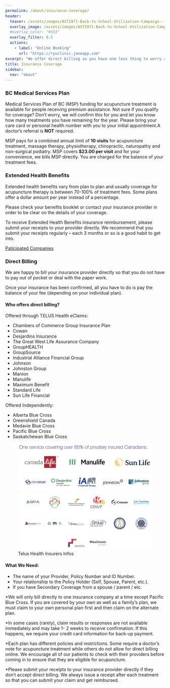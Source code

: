 ```yaml
---
permalink: /about/insurance-coverage/
header:
  teaser: /assets/images/AST2971-Back-to-School-Utilization-Campaign---Facebook-EN-final-5.png
  overlay_image: /assets/images/AST2971-Back-to-School-Utilization-Campaign---LinkedIn-EN-final-5.png
  #overlay_color: "#333"
  overlay_filter: 0.5
  actions:
    - label: "Online Booking"
      url: "https://ryuclinic.janeapp.com"
excerpt: "We offer direct billing so you have one less thing to worry about"
title: Insurance Coverage
sidebar:
  nav: "about"
---
```


### BC Medical Services Plan
Medical Services Plan of BC (MSP) funding for acupuncture treatment is available for people receiving premium assistance. Not sure if you qualify for coverage? Don’t worry, we will confirm this for you and let you know how many treatments you have remaining for the year. Please bring your care card or personal health number with you to your initial appointment.A doctor’s referral is **NOT** required.

MSP pays for a combined annual limit of **10 visits** for acupuncture treatment, massage therapy, physiotherapy, chiropractic, naturopathy and non-surgical podiatry. MSP covers **$23.00 per visit** and for your convenience, we bills MSP directly. You are charged for the balance of your treatment fees.

### Extended Health Benefits
Extended health benefits vary from plan to plan and usually coverage for acupuncture therapy is between 70-100% of treatment fees. Some plans offer a dollar amount per year instead of a percentage.

Please check your benefits booklet or contact your insurance provider in order to be clear on the details of your coverage.

To receive Extended Health Benefits insurance reimbursement, please submit your receipts to your provider directly. We recommend that you submit your receipts regularly – each 3 months or so is a good habit to get into.

[Paticipated Companies](https://www.telushealth.co/eclaims/insurers/)

### Direct Billing
We are happy to bill your insurance provider directly so that you do not have to pay out of pocket or deal with the paper work.

Once your insurance has been confirmed, all you have to do is pay the balance of your fee (depending on your individual plan).

#### Who offers direct billing?
Offered through TELUS Health eClaims:
  - Chambers of Commerce Group Insurance Plan
  - Cowan
  - Desjardins Insurance
  - The Great West Life Assurance Company
  - GroupHEALTH
  - GroupSource
  - Industrial Alliance Financial Group
  - Johnson
  - Johnston Group
  - Manion
  - Manulife
  - Maximum Benefit
  - Standard Life
  - Sun Life Financial

Offered Independently:
  - Alberta Blue Cross
  - Greenshield Canada
  - Medavie Blue Cross
  - Pacific Blue Cross
  - Saskatchewan Blue Cross

<figure class="">
    <a href="https://www.telushealth.co/eclaims/insurers/"><img src="/assets/images/telushealth-insurer.png"></a>
    <figcaption>Telus Health Insurers Infos</figcaption>

</figure>

#### What We Need:

- The name of your Provider, Policy Number and ID Number.
- Your relationship to the Policy Holder (Self, Spouse, Parent, etc.).
- If you have Secondary Coverage from a spouse / parent / etc.

*We will only bill directly to one insurance company at a time except Pacific Blue Cross. If you are covered by your own as well as a family’s plan, we must claim to your own personal plan first and then claim on the alternate plan.

*In some cases (rarely), claim results or responses are not available immediately and may take 1- 2 weeks to receive confirmation. If this happens, we require your credit card information for back-up payment.

*Each plan has different policies and restrictions. Some require a doctor’s note for acupuncture treatment while others do not allow for direct billing online. We encourage all of our patients to check with their providers before coming in to ensure that they are eligible for acupuncture.

*Please submit your receipts to your insurance provider directly if they don’t accept direct billing. We always issue a receipt after each treatment so that you can submit your claim and get reimbursed.
